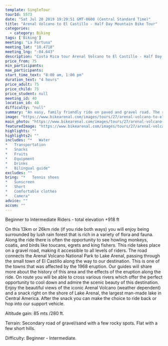 ```yaml
---
template: SingleTour
tourId: 5573
date: "Sat Jul 20 2019 19:29:51 GMT-0600 (Central Standard Time)"
title: "Arenal Volcano to El Castillo - Half Day Mountain Bike Tour"
categories: 
  - category: Biking
tags: ['Biking']
meeting: "La Fortuna"
meeting_lat: "10.4718"
meeting_lng: "-84.643"
description: "Costa Rica tour Arenal Volcano to El Castillo - Half Day Mountain Bike Tour, id 5573"
price_from: 75
min_participants: 
max_participants: 
start_time_text: "8:00 am, 1:00 pm"
duration_text: "4 hours"
price_adult: 75
price_child: 75
price_student: null
meeting_id: 40
location_id: 40
difficulty: "null"
summary: "An easy, family friendly ride on paved and gravel road. The ride takes us to the small town of El Castillo and then down to the lake for a scenic picnic before heading back!"
image: "https://www.bikearenal.com/images/tours/27/arenal-volcano-to-el-castillo-half-day-mountain-bike-tour.jpg"
main_photo: "https://www.bikearenal.com/images/tours/27/arenal-volcano-to-el-castillo-half-day-mountain-bike-tour.jpg"
featuredImage: "https://www.bikearenal.com/images/tours/27/arenal-volcano-to-el-castillo-half-day-mountain-bike-tour.jpg"
highlights: ""
highlights2: ""
includes: "*   Water
*   Transportation
*   Snacks
*   Fruits
*   Equipment
*   Drinks
*   Bilingual guide"
excludes: ""
bring: "*   Tennis shoes
*   Sunscreen
*   Short
*   Comfortable clothes
*   Camera"
advice: ""
accom: ""
---
```

Beginner to Intermediate Riders - total elevation +918 ft

On this 13km or 26km ride (if you ride both ways) you will enjoy being surrounded by lush rain forest that is rich in a variety of flora and fauna. Along the ride there is often the opportunity to see howling monkeys, coatis, and birds like toucans, egrets and king fishers. This ride takes place on a gravel road, making it accessible to all levels of riders. The road connects the Arenal Volcano National Park to Lake Arenal, passing through the small town of El Castillo along the way to our destination. This is one of the towns that was affected by the 1968 eruption. Our guides will share more about the history of this area and the effects of the eruption along the ride. On route you will be able to cross various rivers which offer the perfect opportunity to cool down and admire the scenic beauty of this destination. Enjoy the beautiful views of the iconic Arenal Volcano (weather dependent) and a snack right on the shore of Lake Arenal, the largest man-made lake in Central America. After the snack you can make the choice to ride back or hop into our support vehicle.

Altitude gain: 85 mts /280 ft.

Terrain: Secondary road of gravel/sand with a few rocky spots. Flat with a few short hills.

Difficulty: Beginner - Intermediate.
